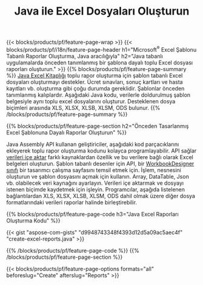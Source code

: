 ﻿---
title: Java ile Excel Dosyaları Oluşturun
url: /tr/java/assembly/
description: Java elektronik tablo kitaplığını kullanarak bir şablon sayfasından Microsoft Excel elektronik tabloları oluşturun
---
{{< blocks/products/pf/feature-page-wrap >}}
{{< blocks/products/pf/i18n/feature-page-header h1="Microsoft<sup>&reg;</sup> Excel Şablonu Tabanlı Raporlar Oluşturma, Java aracılığıyla" h2="Java tabanlı uygulamalarda önceden tanımlanmış bir şablona dayalı toplu Excel dosyası raporları oluşturun." >}}
{{% blocks/products/pf/feature-page-summary %}}
[Java Excel Kitaplığı](/cells/java/) toplu rapor oluşturma için şablon tabanlı Excel dosyaları oluşturmayı destekler. Ücret sınavları, sonuç kartları ve hasta kayıtları vb. oluşturma gibi çoğu durumda gereklidir. Şablonlar önceden tanımlanmış kalıplardır. Aşağıdaki Java kodu, verilerle doldurulmuş şablon belgesiyle aynı toplu excel dosyalarını oluşturur. Desteklenen dosya biçimleri arasında XLS, XLSX, XLSB, XLSM, ODS bulunur.
{{% /blocks/products/pf/feature-page-summary %}}

{{% blocks/products/pf/feature-page-section h2="Önceden Tasarlanmış Excel Şablonuna Dayalı Raporlar Oluşturun" %}}

Java Assembly API kullanan geliştiriciler, aşağıdaki kod parçacıklarını ekleyerek toplu rapor oluşturma kodunu kolayca programlayabilir. API sağlar [verileri içe aktar](https://docs.aspose.com/cells/java/import-and-export-data/) farklı kaynaklardan özellik ve bu verilere bağlı olarak Excel belgeleri oluşturun. Şablon tabanlı desenler için API, bir [WorkbookDesigner sınıfı](https://reference.aspose.com/cells/java/com.aspose.cells/WorkbookDesigner) bir tasarımcı çalışma sayfasını temsil etmek için. İşlem, nesnesini oluşturun ve şablon dosyasını açmak için kullanın. Array, DataTable, Json vb. olabilecek veri kaynağını ayarlayın. Verileri içe aktarmak ve dosyayı istenen biçimde kaydetmek için işleyin. Programcılar, aşağıda listelenen bağlantılardan XLS, XLSX, XLSB, XLSM, ODS dahil olmak üzere diğer dosya formatlarındaki verileri raporlar halinde birleştirebilir.



{{% blocks/products/pf/feature-page-code h3="Java Excel Raporları Oluşturma Kodu" %}}

{{< gist "aspose-com-gists" "d9948743348f4393d12d5a09ac5aec4f" "create-excel-reports.java" >}}

{{% /blocks/products/pf/feature-page-code %}}
{{% /blocks/products/pf/feature-page-section %}}

{{< blocks/products/pf/feature-page-options formats="all" beforeslug="Create" afterslug="Reports" >}}